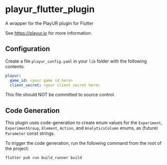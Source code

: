# playur_flutter_plugin

A wrapper for the PlayUR plugin for Flutter

See https://playur.io for more information.

## Configuration
Create a file `playur_config.yaml` in your `lib` folder with the following contents:

```yaml
playur:
  game_id: <your game id here>
  client_secret: <your client secret here>
```
This file should NOT be committed to source control.

## Code Generation

This plugin uses code-generation to create enum values for the `Experiment`, `ExperimentGroup`, `Element`, `Action`, and `AnalyticsColumn` enums, as (future) `Parameter` const strings.

To trigger the code generation, run the following command from the root of the project:

```bash
flutter pub run build_runner build
```